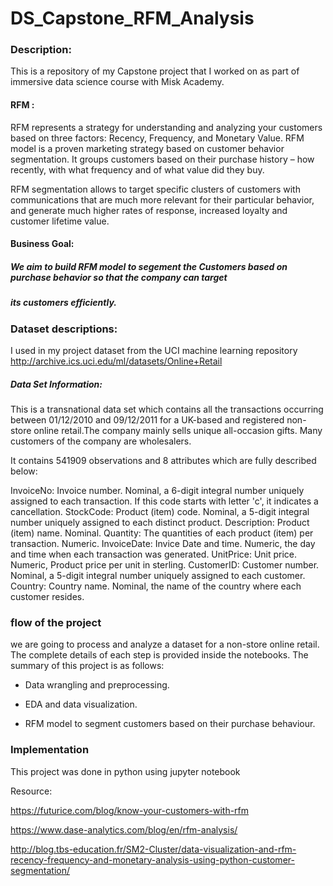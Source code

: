 # DS_Capstone_RFM_Analysis

### Description:

This is a repository of my Capstone project that I worked on as part of immersive data science course with Misk Academy.

#### RFM :


RFM represents a strategy for understanding and analyzing your customers based on three factors: Recency, Frequency, and Monetary Value.
RFM model is a proven marketing strategy based on customer behavior segmentation. It groups customers based on their purchase history – how recently, with what frequency and of what value did they buy.

 
RFM segmentation allows to target specific clusters of customers with communications that are much more relevant for their particular behavior, and  generate much higher rates of response, increased loyalty and customer lifetime value.


#### Business Goal:


##### We aim to build RFM model to segement the Customers based on purchase behavior so that the company can target 
##### its customers efficiently.



### Dataset descriptions: 

I used in my project dataset from the UCI machine learning repository http://archive.ics.uci.edu/ml/datasets/Online+Retail

  #####  Data Set Information:

This is a transnational data set which contains all the transactions occurring between 01/12/2010 and 09/12/2011 for a UK-based and registered non-store online retail.The company mainly sells unique all-occasion gifts. Many customers of the company are wholesalers.


It contains 541909 observations and 8 attributes which are fully described below:

InvoiceNo: Invoice number. Nominal, a 6-digit integral number uniquely assigned to each transaction. If this code starts with letter 'c', it indicates a cancellation.
StockCode: Product (item) code. Nominal, a 5-digit integral number uniquely assigned to each distinct product.
Description: Product (item) name. Nominal.
Quantity: The quantities of each product (item) per transaction. Numeric.
InvoiceDate: Invice Date and time. Numeric, the day and time when each transaction was generated.
UnitPrice: Unit price. Numeric, Product price per unit in sterling.
CustomerID: Customer number. Nominal, a 5-digit integral number uniquely assigned to each customer.
Country: Country name. Nominal, the name of the country where each customer resides.

### flow of the project 

 we are going to process and analyze a dataset for a non-store online retail. 
 The complete details of each step is provided inside the notebooks. The summary of this project is as follows:

*  Data wrangling and preprocessing.

* EDA and data visualization.
 
* RFM model to segment customers based on their purchase behaviour. 


### Implementation

This project was done in python using jupyter notebook



 Resource: 

https://futurice.com/blog/know-your-customers-with-rfm

https://www.dase-analytics.com/blog/en/rfm-analysis/

http://blog.tbs-education.fr/SM2-Cluster/data-visualization-and-rfm-recency-frequency-and-monetary-analysis-using-python-customer-segmentation/
